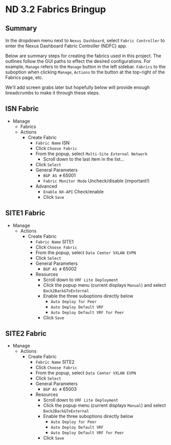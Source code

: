 # ND 3.2 Fabrics Bringup

## Summary

In the dropdown menu next to `Nexus Dashboard`, select `Fabric Controller`
to enter the Nexus Dashboard Fabric Controller (NDFC) app.

Below are summary steps for creating the fabrics used in this project.
The outlines follow the GUI paths to effect the desired configurations.
For example, `Manage` refers to the `Manage` button in the left sidebar.
`Fabrics` to the suboption when clicking `Manage`, `Actions` to the
button at the top-right of the Fabrics page, etc.

We'll add screen grabs later but hopefully below will provide enough
breadcrumbs to make it through these steps.

## ISN Fabric

- Manage
  - Fabrics
  - Actions
    - Create Fabric
      - `Fabric Name` ISN
      - Click `Choose Fabric`
      - From the popup, select `Multi-Site External Network`
        - Scroll down to the last item in the list...
      - Click `Select`
      - General Parameters
        - `BGP AS #` 65001
        - `Fabric Monitor Mode` Uncheck/disable (important!)
      - Advanced
        - `Enable NX-API` Check/enable
        - Click `Save`

## SITE1 Fabric

- Manage
  - Actions
    - Create Fabric
      - `Fabric Name` SITE1
      - Click `Choose Fabric`
      - From the popup, select `Data Cemter VXLAN EVPN`
      - Click `Select`
      - General Parameters
        - `BGP AS #` 65002
      - Resources
        - Scroll down to `VRF Lite Deployment`
        - Click the popup menu (current displays `Manual`) and select `Back2Back&ToExternal`
        - Enable the three suboptions directly below
          - `Auto Deploy for Peer`
          - `Auto Deploy Default VRF`
          - `Auto Deploy Default VRF for Peer`
        - Click `Save`

## SITE2 Fabric

- Manage
  - Actions
    - Create Fabric
      - `Fabric Name` SITE2
      - Click `Choose Fabric`
      - From the popup, select `Data Cemter VXLAN EVPN`
      - Click `Select`
      - General Parameters
        - `BGP AS #` 65003
      - Resources
        - Scroll down to `VRF Lite Deployment`
        - Click the popup menu (current displays `Manual`) and select `Back2Back&ToExternal`
        - Enable the three suboptions directly below
          - `Auto Deploy for Peer`
          - `Auto Deploy Default VRF`
          - `Auto Deploy Default VRF for Peer`
        - Click `Save`
